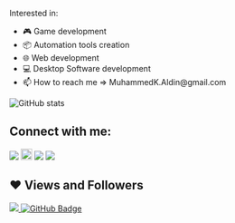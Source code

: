 <p dir="auto">Interested in:</p>

<ul dir="auto">
<li><g-emoji class="g-emoji" alias="video_game" fallback-src="https://github.githubassets.com/images/icons/emoji/unicode/1f3ae.png">
  🎮
  </g-emoji> 
  Game development
</li>
  
<li><g-emoji class="g-emoji" alias="package" fallback-src="https://github.githubassets.com/images/icons/emoji/unicode/1f4e6.png">
  📦
  </g-emoji> 
  Automation tools creation
</li>
  
<li><g-emoji class="g-emoji" alias="computer" fallback-src="https://github.githubassets.com/images/icons/emoji/unicode/1f4bb.png">
  🌐
  </g-emoji> 
  Web development 
 </li>
  
<li><g-emoji class="g-emoji" alias="computer" fallback-src="https://github.githubassets.com/images/icons/emoji/unicode/1f4bb.png">
  💻
  </g-emoji> 
  Desktop Software development
 </li>
 
 <li><g-emoji class="g-emoji" alias="closed_lock_with_key" fallback-src="https://github.githubassets.com/images/icons/emoji/unicode/1f510.png">
  📫
  </g-emoji> 
  How to reach me => MuhammedK.Aldin@gmail.com
</li>
</ul>

![GitHub stats](https://github-readme-stats.vercel.app/api?username=MuhammedKAldin&show_icons=true&theme=tokyonight&count_private=true)

## Connect with me:
<p align="left">

<a href = "https://www.linkedin.com/in/mohamed-kamal-117026221/"><img src="https://img.icons8.com/fluent/48/000000/linkedin.png"/></a>
<a href = "https://www.artstation.com/substanceshift"><img width="20px" src="https://cdn.iconscout.com/icon/free/png-128/artstation-3521283-2944702.png"/></a>
<a href = "https://www.instagram.com/subhamraoniar/"><img src="https://img.icons8.com/fluent/48/000000/instagram-new.png"/></a>
<a href = "https://www.youtube.com/channel/UC-NXT1lYAOPa3lrgWXqvuHA"><img src="https://img.icons8.com/color/48/000000/youtube-play.png"/></a>

</p>

## ❤ Views and Followers
<a href="https://github.com/Meghna-DAS/github-profile-views-counter">
    <img src="https://komarev.com/ghpvc/?username=MuhammedKAldin">
</a>
<a href="https://github.com/MuhammedKAldin?tab=followers"><img src="https://img.shields.io/github/followers/MuhammedKAldin?label=Followers&style=social" alt="GitHub Badge"></a>

<!---
MuhammedKAldin/MuhammedKAldin is a ✨ special ✨ repository because its `README.md` (this file) appears on your GitHub profile.
You can click the Preview link to take a look at your changes.
--->
